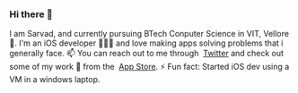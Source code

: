 ### Hi there 👋

<!--
**s4rv4d/s4rv4d** is a ✨ _special_ ✨ repository because its `README.md` (this file) appears on your GitHub profile.

Here are some ideas to get you started:

- 🔭 I’m currently working on 
- 🌱 I’m currently learning ...
- 👯 I’m looking to collaborate on ...
- 🤔 I’m looking for help with ...
- 💬 Ask me about ...
- 📫 How to reach me: ...
- 😄 Pronouns: ...
- ⚡ Fun fact: ...
-->
I am Sarvad, and currently pursuing BTech Conputer Science in VIT, Vellore 🏢. 
I'm an iOS developer 👨🏾‍💻 and love making apps solving problems that i generally face. 📫 You can reach out to me through  &nbsp;[Twitter](https://twitter.com/serverConnectd) and check out some of my work 📱  from the &nbsp;[App Store](https://apps.apple.com/us/developer/sarvad-shetty/id1440299240). 
⚡ Fun fact: Started iOS dev using a VM in a windows laptop. 
